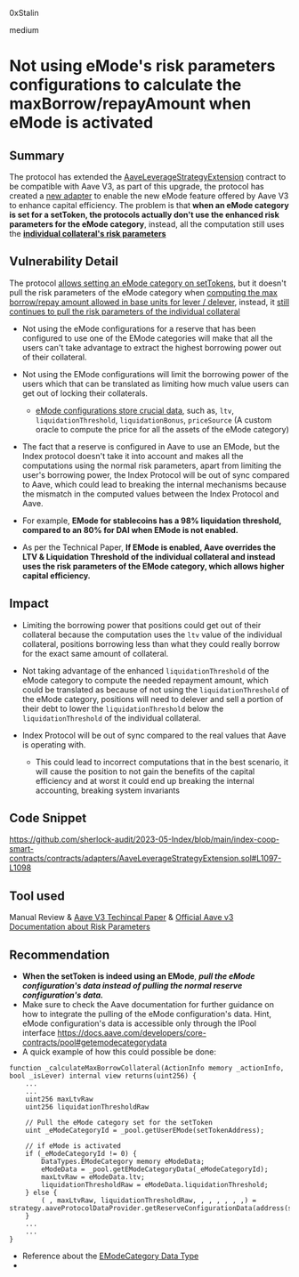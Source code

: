 0xStalin

medium

# Not using eMode's risk parameters configurations to calculate the maxBorrow/repayAmount when eMode is activated

## Summary
The protocol has extended the [AaveLeverageStrategyExtension](https://github.com/sherlock-audit/2023-05-Index/blob/main/index-coop-smart-contracts/contracts/adapters/AaveLeverageStrategyExtension.sol) contract to be compatible with Aave V3, as part of this upgrade, the protocol has created a [new adapter](https://github.com/sherlock-audit/2023-05-Index/blob/main/index-coop-smart-contracts/contracts/adapters/AaveV3LeverageStrategyExtension.sol) to enable the new eMode feature offered by Aave V3 to enhance capital efficiency.
The problem is that **when an eMode category is set for a setToken, the protocols actually don't use the enhanced risk parameters for the eMode category**, instead, all the computation still uses the [**individual collateral's risk parameters**](https://github.com/sherlock-audit/2023-05-Index/blob/main/index-coop-smart-contracts/contracts/adapters/AaveLeverageStrategyExtension.sol#L1098)


## Vulnerability Detail
The protocol [allows setting an eMode category on setTokens](https://github.com/sherlock-audit/2023-05-Index/blob/main/index-coop-smart-contracts/contracts/adapters/AaveV3LeverageStrategyExtension.sol#L55-L68), but it doesn't pull the risk parameters of the eMode category when [computing the max borrow/repay amount allowed in base units for lever / delever](https://github.com/sherlock-audit/2023-05-Index/blob/main/index-coop-smart-contracts/contracts/adapters/AaveLeverageStrategyExtension.sol#L1095-L1119), instead, it [still continues to pull the risk parameters of the individual collateral](https://github.com/sherlock-audit/2023-05-Index/blob/main/index-coop-smart-contracts/contracts/adapters/AaveLeverageStrategyExtension.sol#L1097-L1098)

- Not using the eMode configurations for a reserve that has been configured to use one of the EMode categories will make that all the users can't take advantage to extract the highest borrowing power out of their collateral.
- Not using the EMode configurations will limit the borrowing power of the users which that can be translated as limiting how much value users can get out of locking their collaterals.
  - [eMode configurations store crucial data](https://github.com/aave/aave-v3-core/blob/master/contracts/protocol/libraries/types/DataTypes.sol#L71-L79), such as, `ltv`, `liquidationThreshold`, `liquidationBonus`, `priceSource` (A custom oracle to compute the price for all the assets of the eMode category)

- The fact that a reserve is configured in Aave to use an EMode, but the Index protocol doesn't take it into account and makes all the computations using the normal risk parameters, apart from limiting the user's borrowing power, the Index Protocol will be out of sync compared to Aave, which could lead to breaking the internal mechanisms because the mismatch in the computed values between the Index Protocol and Aave.

- For example, **EMode for stablecoins has a 98% liquidation threshold, compared to an 80% for DAI when EMode is not enabled.**
- As per the Technical Paper, **If EMode is enabled, Aave overrides the LTV & Liquidation Threshold of the individual collateral and instead uses the risk parameters of the EMode category, which allows higher capital efficiency.**

## Impact
- Limiting the borrowing power that positions could get out of their collateral because the computation uses the `ltv` value of the individual collateral, positions borrowing less than what they could really borrow for the exact same amount of collateral.

- Not taking advantage of the enhanced `liquidationThreshold` of the eMode category to compute the needed repayment amount, which could be translated as because of not using the `liquidationThreshold` of the eMode category, positions will need to delever and sell a portion of their debt to lower the `liquidationThreshold` below the `liquidationThreshold` of the individual collateral.

- Index Protocol will be out of sync compared to the real values that Aave is operating with.
  - This could lead to incorrect computations that in the best scenario, it will cause the position to not gain the benefits of the capital efficiency and at worst it could end up breaking the internal accounting, breaking system invariants

## Code Snippet
https://github.com/sherlock-audit/2023-05-Index/blob/main/index-coop-smart-contracts/contracts/adapters/AaveLeverageStrategyExtension.sol#L1097-L1098

## Tool used
Manual Review & [Aave V3 Techincal Paper](https://github.com/aave/aave-v3-core/blob/master/techpaper/Aave_V3_Technical_Paper.pdf) & [Official Aave v3 Documentation about Risk Parameters](https://docs.aave.com/risk/asset-risk/risk-parameters)

## Recommendation
- **When the setToken is indeed using an EMode**, ***pull the eMode configuration's data instead of pulling the normal reserve configuration's data.***
- Make sure to check the Aave documentation for further guidance on how to integrate the pulling of the eMode configuration's data. Hint, eMode configuration's data is accessible only through the IPool interface
https://docs.aave.com/developers/core-contracts/pool#getemodecategorydata
- A quick example of how this could possible be done:
```solidity
function _calculateMaxBorrowCollateral(ActionInfo memory _actionInfo, bool _isLever) internal view returns(uint256) {
    ...
    ...
    uint256 maxLtvRaw
    uint256 liquidationThresholdRaw

    // Pull the eMode category set for the setToken
    uint _eModeCategoryId = _pool.getUserEMode(setTokenAddress);

    // if eMode is activated
    if (_eModeCategoryId != 0) {
        DataTypes.EModeCategory memory eModeData;
        eModeData = _pool.getEModeCategoryData(_eModeCategoryId);
        maxLtvRaw = eModeData.ltv;
        liquidationThresholdRaw = eModeData.liquidationThreshold;
    } else {
        ( , maxLtvRaw, liquidationThresholdRaw, , , , , , ,) = strategy.aaveProtocolDataProvider.getReserveConfigurationData(address(strategy.collateralAsset));
    }
    ...
    ...
}
```
- Reference about the [EModeCategory Data Type](https://github.com/aave/aave-v3-core/blob/master/contracts/protocol/libraries/types/DataTypes.sol#L71-L79)
- 